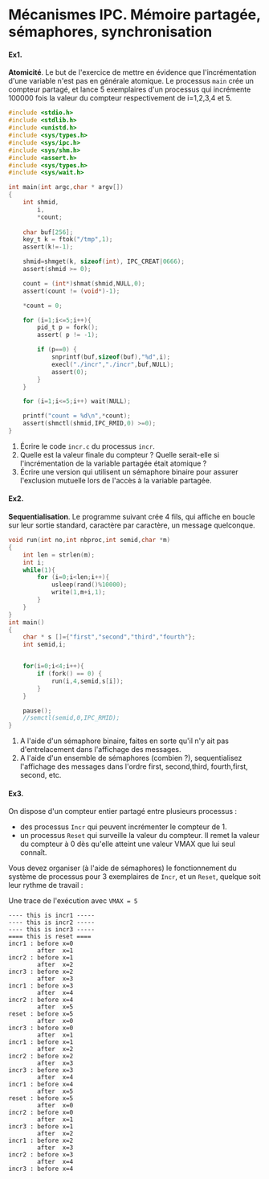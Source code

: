 # Mécanismes IPC. Mémoire partagée, sémaphores, synchronisation

#### Ex1. 
**Atomicité**. Le but de l'exercice de mettre en évidence que l'incrémentation d'une variable  n'est pas en générale atomique. 
Le processus `main` crée un compteur partagé, et lance 5 exemplaires d'un processus qui incrémente 100000 fois la valeur du compteur 
respectivement de  i=1,2,3,4 et 5.
```c
#include <stdio.h>
#include <stdlib.h>
#include <unistd.h>
#include <sys/types.h>
#include <sys/ipc.h>
#include <sys/shm.h>
#include <assert.h>
#include <sys/types.h>
#include <sys/wait.h>

int main(int argc,char * argv[])
{
	int shmid,
	    i,
	    *count;
	
	char buf[256];
	key_t k = ftok("/tmp",1);
	assert(k!=-1);

	shmid=shmget(k, sizeof(int), IPC_CREAT|0666);
	assert(shmid >= 0);

	count = (int*)shmat(shmid,NULL,0);
	assert(count != (void*)-1);

	*count = 0;

	for (i=1;i<=5;i++){
		pid_t p = fork();
		assert( p != -1);

		if (p==0) {
			snprintf(buf,sizeof(buf),"%d",i);
			execl("./incr","./incr",buf,NULL);
			assert(0);
		}
	}

	for (i=1;i<=5;i++) wait(NULL);

	printf("count = %d\n",*count);
	assert(shmctl(shmid,IPC_RMID,0) >=0);
}
```

1. Écrire le code `incr.c` du processus `incr`.
2. Quelle est la valeur finale du compteur ? Quelle serait-elle si l'incrémentation
   de la variable partagée était atomique ?
3. Écrire une version qui utilisent un sémaphore binaire pour assurer l'exclusion mutuelle lors de l'accès à la variable partagée. 


#### Ex2.
**Sequentialisation**. Le programme suivant crée 4 fils, qui affiche en boucle sur leur sortie standard, caractère par caractère, un message quelconque.

```c
void run(int no,int nbproc,int semid,char *m)
{
	int len = strlen(m);
	int i;
	while(1){
		for (i=0;i<len;i++){
			usleep(rand()%10000);
			write(1,m+i,1);
		}
	}
}
int main()
{
	char * s []={"first","second","third","fourth"};
	int semid,i;


	for(i=0;i<4;i++){
		if (fork() == 0) {
			run(i,4,semid,s[i]);
		}
	}

	pause();
	//semctl(semid,0,IPC_RMID);
}
```

1. A l'aide d'un sémaphore binaire, faites en sorte qu'il n'y ait pas d'entrelacement dans l'affichage des messages.
2. A l'aide d'un ensemble de sémaphores (combien ?), sequentialisez l'affichage des messages dans l'ordre
   first, second,third, fourth,first, second, etc.

#### Ex3.

On dispose d'un compteur entier partagé entre plusieurs processus :

- des processus `Incr` qui peuvent incrémenter le compteur de 1.
- un processus `Reset` qui surveille la valeur du compteur. Il remet la valeur du compteur à 0 dès qu'elle atteint 
  une valeur VMAX que lui seul connaît.

Vous devez organiser (à l'aide de sémaphores) le fonctionnement du système de processus pour 3 exemplaires de `Incr`, et un `Reset`, quelque
  soit leur rythme de travail :

 Une trace de l'exécution avec `VMAX = 5`

```
---- this is incr1 -----
---- this is incr2 -----
---- this is incr3 -----
==== this is reset ====
incr1 : before x=0
        after  x=1
incr2 : before x=1
        after  x=2
incr3 : before x=2
        after  x=3
incr1 : before x=3
        after  x=4
incr2 : before x=4
        after  x=5
reset : before x=5
        after  x=0
incr3 : before x=0
        after  x=1
incr1 : before x=1
        after  x=2
incr2 : before x=2
        after  x=3
incr3 : before x=3
        after  x=4
incr1 : before x=4
        after  x=5
reset : before x=5
        after  x=0
incr2 : before x=0
        after  x=1
incr3 : before x=1
        after  x=2
incr1 : before x=2
        after  x=3
incr2 : before x=3
        after  x=4
incr3 : before x=4
```

